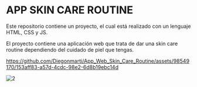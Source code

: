 # APP SKIN CARE ROUTINE
Este repositorio contiene un proyecto, el cual está realizado con un lenguaje HTML, CSS y JS.

El proyecto contiene una aplicación web que trata de dar una skin care routine dependiendo del cuidado de piel que tengas.

https://github.com/Diegonmarti/App_Web_Skin_Care_Routine/assets/98549170/153aff83-a57d-4cdc-98e2-6d8b19ebc14d


![2](https://github.com/Diegonmarti/App_Web_Skin_Care_Routine/assets/98549170/560bd1a4-7186-40b8-ab22-4107ff7a6921)


